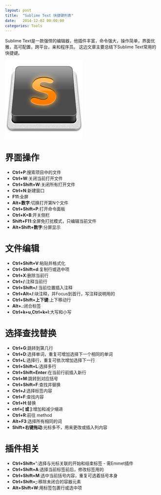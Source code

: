 ```yaml
---
layout: post
title:  "Sublime Text 快捷键列表"
date:   2014-12-02 00:00:00
categories: Tools
---
```


Sublime Text是一款强悍的编辑器，他插件丰富，命令强大，操作简单，界面优雅，高可配置，跨平台，亲和程序员。 这边文章主要总结下Sublime Text常用的快捷键。

![sublime text](/assets/images/posts/sublime-text.png)

<!--more-->

# 界面操作

-   **Ctrl+P**:搜索项目中的文件  
-   **Ctrl+W**:关闭当前打开文件  
-   **Ctrl+Shift+W**:关闭所有打开文件  
-   **Ctrl+N**:新建窗口  
-   **F11**:全屏  
-   **Alt+数字**:切换打开第N个文件  
-   **Ctrl+Shift+P**:打开命令面板  
-   **Ctrl+K+B**:开关侧栏  
-   **Shift+F11**:全屏免打扰模式，只编辑当前文件  
-   **Alt+Shift+数字**:分屏显示  

# 文件编辑

-   **Ctrl+Shift+V**:粘贴并格式化  
-   **Ctrl+Shift+d**:复制行或选中项  
-   **Ctrl+X**:删除当前行  
-   **Ctrl+/**:注释当前行  
-   **Ctrl+Shift+/**:当前位置插入注释  
-   **Ctrl+Alt+/**:块注释，并Focus到首行，写注释说明用的  
-   **Ctrl+Shift+上下键**:上下移动行  
-   **Alt+.**:闭合标签  
-   **Ctrl+k+u,Ctrl+k+l**:大写和小写  

# 选择查找替换

-   **Ctrl+G**:跳转到第几行  
-   **Ctrl+D**:选择单词，重复可增加选择下一个相同的单词  
-   **Ctrl+L**:选择行，重复可依次增加选择下一行  
-   **Ctrl+Shift+L**:选择多行  
-   **Ctrl+Shift+Enter**:在当前行前插入新行  
-   **Ctrl+M**:跳转到对应括号  
-   **Ctrl+Shift+F**:查找并替换  
-   **Ctrl+J**:选择标签内容  
-   **Ctrl+F**:查找内容  
-   **Ctrl+H**:替换  
-   **ctrl+[ 或 ]**:增加和减少缩进  
-   **Ctrl+R**:前往 method  
-   **Alt+F3**:选择所有相同的词  
-   **Shift+右键拖动**:光标多不，用来更改或插入列内容  

# 插件相关

-   **Ctrl+Shift+'**:选择与光标关联的开始和结束标签 - 需Emmet插件  
-   **Ctrl+Shift+A**:选择当前标签前后，修改标签用的  
-   **Ctrl+Shift+M**:选中当前括号内容，重复可选着括号本身  
-   **Ctrl+Shift+;**:移除未闭合的容器元素  
-   **Alt+Shift+W**:用标签包裹行或选中项  








